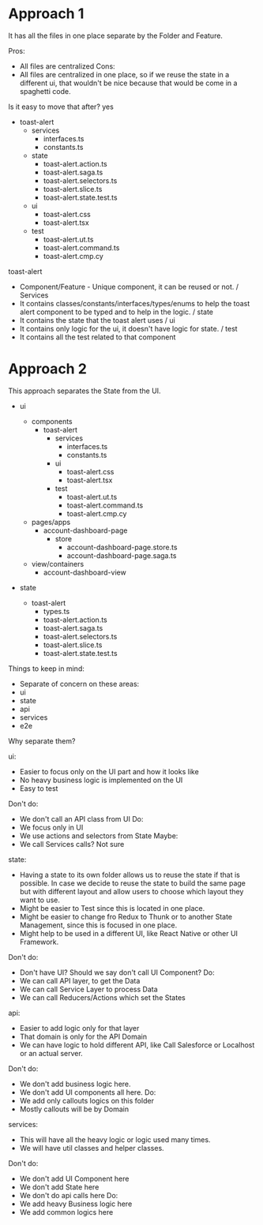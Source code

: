 

# Approach 1
It has all the files in one place separate by the Folder and Feature.

Pros:
- All files are centralized
Cons:
- All files are centralized in one place, so if we reuse the state in a different ui, that wouldn't be nice because that would be come in a spaghetti code.

Is it easy to move that after?
yes

- toast-alert
  - services
    - interfaces.ts
    - constants.ts
  - state
    - toast-alert.action.ts
    - toast-alert.saga.ts
    - toast-alert.selectors.ts
    - toast-alert.slice.ts
    - toast-alert.state.test.ts
  - ui
    - toast-alert.css
    - toast-alert.tsx
  - test
    - toast-alert.ut.ts
    - toast-alert.command.ts
    - toast-alert.cmp.cy


toast-alert
- Component/Feature - Unique component, it can be reused or not.
/ Services
- It contains classes/constants/interfaces/types/enums to help the toast alert component to be typed and to help in the logic.
/ state
- It contains the state that the toast alert uses
/ ui
- It contains only logic for the ui, it doesn't have logic for state.
/ test
- It contains all the test related to that component


# Approach 2
This approach separates the State from the UI.

- ui
  - components
    - toast-alert
      - services
        - interfaces.ts
        - constants.ts
      - ui
        - toast-alert.css
        - toast-alert.tsx
      - test
        - toast-alert.ut.ts
        - toast-alert.command.ts
        - toast-alert.cmp.cy
  - pages/apps
    - account-dashboard-page
      - store
        - account-dashboard-page.store.ts
        - account-dashboard-page.saga.ts
  - view/containers
    - account-dashboard-view


- state
  - toast-alert
      - types.ts
      - toast-alert.action.ts
      - toast-alert.saga.ts
      - toast-alert.selectors.ts
      - toast-alert.slice.ts
      - toast-alert.state.test.ts


Things to keep in mind:
- Separate of concern on these areas:
- ui
- state
- api
- services
- e2e


Why separate them?

ui:
- Easier to focus only on the UI part and how it looks like
- No heavy business logic is implemented on the UI
- Easy to test

Don't do:
- We don't call an API class from UI
Do:
- We focus only in UI
- We use actions and selectors from State
Maybe:
- We call Services calls? Not sure

state:
  - Having a state to its own folder allows us to reuse the state if that is possible. 
    In case we decide to reuse the state to build the same page but with different layout and allow users to choose which layout they want to use.
  - Might be easier to Test since this is located in one place.
  - Might be easier to change fro Redux to Thunk or to another State Management, since this is focused in one place.
  - Might help to be used in a different UI, like React Native or other UI Framework.

Don't do:
  - Don't have UI? Should we say don't call UI Component?
Do:
  - We can call API layer, to get the Data
  - We can call Service Layer to process Data
  - We can call Reducers/Actions which set the States
  

api:
- Easier to add logic only for that layer
- That domain is only for the API Domain
- We can have logic to hold different API, like Call Salesforce or Localhost or an actual server.

Don't do:
- We don't add business logic here.
- We don't add UI components all here.
Do:
- We add only callouts logics on this folder
- Mostly callouts will be by Domain


services:
  - This will have all the heavy logic or logic used many times.
  - We will have util classes and helper classes.

Don't do:
  - We don't add UI Component here
  - We don't add State here
  - We don't do api calls here
Do:
  - We add heavy Business logic here
  - We add common logics here


